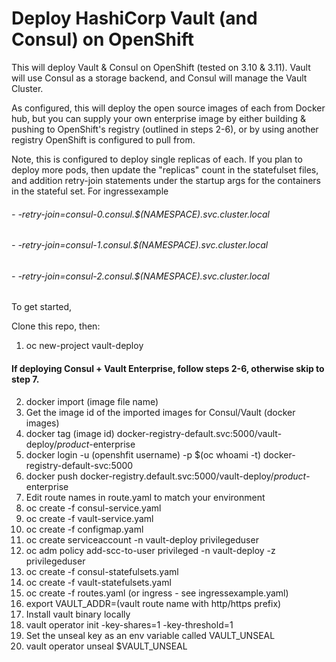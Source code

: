 # Deploy HashiCorp Vault (and Consul) on OpenShift

This will deploy Vault & Consul on OpenShift (tested on 3.10 & 3.11).  Vault will use Consul as a storage backend, and Consul will manage the Vault Cluster.

As configured, this will deploy the open source images of each from Docker hub, but you can supply your own enterprise image by either building & pushing to OpenShift's registry (outlined in steps 2-6), or by using another registry OpenShift is configured to pull from. 

Note, this is configured to deploy single replicas of each.  If you plan to deploy more pods, then update the "replicas" count in the statefulset files, and addition retry-join statements under the startup args for the containers in the stateful set.  For ingressexample

######           - -retry-join=consul-0.consul.$(NAMESPACE).svc.cluster.local
######           - -retry-join=consul-1.consul.$(NAMESPACE).svc.cluster.local

######           - -retry-join=consul-2.consul.$(NAMESPACE).svc.cluster.local

To get started,

Clone this repo, then:
1. oc new-project vault-deploy
#### If deploying Consul + Vault Enterprise, follow steps 2-6, otherwise skip to step 7.
2. docker import (image file name)
3. Get the image id of the imported images for Consul/Vault (docker images)
4. docker tag (image id) docker-registry-default.svc:5000/vault-deploy/*product*-enterprise
5. docker login -u (openshfit username) -p $(oc whoami -t) docker-registry-default-svc:5000
6. docker push docker-registry.default.svc:5000/vault-deploy/*product*-enterprise
7. Edit route names in route.yaml to match your environment
8. oc create -f consul-service.yaml
9. oc create -f vault-service.yaml
10. oc create -f configmap.yaml
11. oc create serviceaccount -n vault-deploy privilegeduser
12. oc adm policy add-scc-to-user privileged -n vault-deploy -z privilegeduser
13. oc create -f consul-statefulsets.yaml
14. oc create -f vault-statefulsets.yaml
15. oc create -f routes.yaml (or ingress - see ingressexample.yaml)
16. export VAULT_ADDR=(vault route name with http/https prefix)
17. Install vault binary locally
18. vault operator init -key-shares=1 -key-threshold=1
19. Set the unseal key as an env variable called VAULT_UNSEAL
20. vault operator unseal $VAULT_UNSEAL
